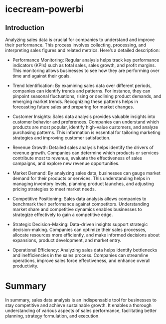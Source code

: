 # icecream-powerbi

## Introduction
Analyzing sales data is crucial for companies to understand and improve their performance. This process involves collecting, processing, and interpreting sales figures and related metrics. Here’s a detailed description:

* Performance Monitoring: Regular analysis helps track key performance indicators (KPIs) such as total sales, sales growth, and profit margins. This monitoring allows businesses to see how they are performing over time and against their goals.

* Trend Identification: By examining sales data over different periods, companies can identify trends and patterns. For instance, they can pinpoint seasonal fluctuations, rising or declining product demands, and emerging market trends. Recognizing these patterns helps in forecasting future sales and preparing for market changes.

* Customer Insights: Sales data analysis provides valuable insights into customer behavior and preferences. Companies can understand which products are most popular, identify high-value customers, and analyze purchasing patterns. This information is essential for tailoring marketing strategies and improving customer satisfaction.

* Revenue Growth: Detailed sales analysis helps identify the drivers of revenue growth. Companies can determine which products or services contribute most to revenue, evaluate the effectiveness of sales campaigns, and explore new revenue opportunities.

* Market Demand: By analyzing sales data, businesses can gauge market demand for their products or services. This understanding helps in managing inventory levels, planning product launches, and adjusting pricing strategies to meet market needs.

* Competitive Positioning: Sales data analysis allows companies to benchmark their performance against competitors. Understanding market share and competitive dynamics enables businesses to strategize effectively to gain a competitive edge.

* Strategic Decision-Making: Data-driven insights support strategic decision-making. Companies can optimize their sales processes, allocate resources more efficiently, and make informed decisions about expansions, product development, and market entry.

* Operational Efficiency: Analyzing sales data helps identify bottlenecks and inefficiencies in the sales process. Companies can streamline operations, improve sales force effectiveness, and enhance overall productivity.

# Summary
In summary, sales data analysis is an indispensable tool for businesses to stay competitive and achieve sustainable growth. It enables a thorough understanding of various aspects of sales performance, facilitating better planning, strategy formulation, and execution.